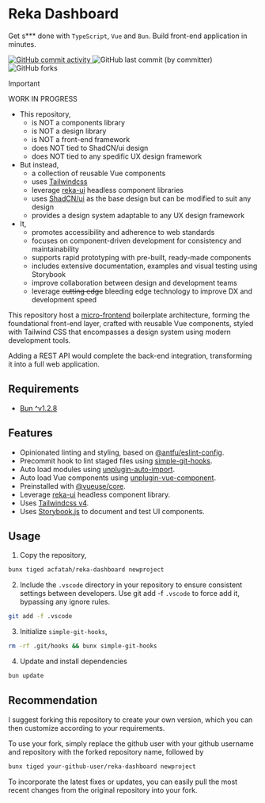 # Reka Dashboard

Get s*** done with `TypeScript`, `Vue` and `Bun`. Build front-end application in minutes.

<p>
  <a href="https://github.com/acfatah/reka-dashboard/commits/main">
    <img alt="GitHub commit activity" src="https://img.shields.io/github/commit-activity/t/acfatah/reka-dashboard?style=flat-square">
  </a>
  <img alt="GitHub last commit (by committer)" src="https://img.shields.io/github/last-commit/acfatah/reka-dashboard?display_timestamp=committer&style=flat-square">
  <img alt="GitHub forks" src="https://img.shields.io/github/forks/acfatah/reka-dashboard?style=flat">
</p>

> [!IMPORTANT]
> WORK IN PROGRESS

- This repository,
  - is NOT a components library
  - is NOT a design library
  - is NOT a front-end framework
  - does NOT tied to ShadCN/ui design
  - does NOT tied to any spedific UX design framework
- But instead,
  - a collection of reusable Vue components
  - uses [Tailwindcss][4]
  - leverage [reka-ui][2] headless component libraries
  - uses [ShadCN/ui][3] as the base design but can be modified
    to suit any design
  - provides a design system adaptable to any UX design framework
- It,
  - promotes accessibility and adherence to web standards
  - focuses on component-driven development for consistency and maintainability
  - supports rapid prototyping with pre-built, ready-made components
  - includes extensive documentation, examples and visual testing using Storybook
  - improve collaboration between design and development teams
  - leverage ~~cutting edge~~ bleeding edge technology to improve DX and development speed

This repository host a [micro-frontend][1] boilerplate architecture, forming the
foundational front-end layer, crafted with reusable Vue components, styled with
Tailwind CSS that encompasses a design system using modern development tools.

Adding a REST API would complete the back-end integration, transforming it into
a full web application.

## Requirements

- [Bun ^v1.2.8](https://bun.sh)

## Features

- Opinionated linting and styling, based on [@antfu/eslint-config](https://github.com/antfu/eslint-config).
- Precommit hook to lint staged files using [simple-git-hooks](https://github.com/toplenboren/simple-git-hooks).
- Auto load modules using [unplugin-auto-import](https://github.com/unplugin/unplugin-auto-import).
- Auto load Vue components using [unplugin-vue-component](https://github.com/unplugin/unplugin-vue-components).
- Preinstalled with [@vueuse/core](https://vueuse.org/functions.html).
- Leverage [reka-ui][2] headless component library.
- Uses [Tailwindcss v4][4].
- Uses [Storybook.js](https://storybook.js.org) to document and test UI components.

## Usage

1. Copy the repository,

```bash
bunx tiged acfatah/reka-dashboard newproject
```

2. Include the `.vscode` directory in your repository to ensure consistent settings between developers. Use git add -f `.vscode` to force add it, bypassing any ignore rules.

```bash
git add -f .vscode
```

3. Initialize `simple-git-hooks`,

```bash
rm -rf .git/hooks && bunx simple-git-hooks
```

4. Update and install dependencies

```bash
bun update
```

## Recommendation

I suggest forking this repository to create your own version, which you can then
customize according to your requirements.

To use your fork, simply replace the github user with your github username and repository
with the forked repository name, followed by

```bash
bunx tiged your-github-user/reka-dashboard newproject
```

To incorporate the latest fixes or updates, you can easily pull the most recent
changes from the original repository into your fork.

[1]: https://micro-frontends.org
[2]: https://reka-ui.com
[3]: https://shadcn-vue.com
[4]: https://tailwindcss.com

